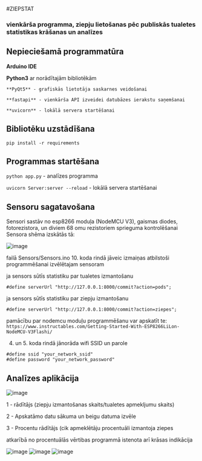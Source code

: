 #ZIEPSTAT
### vienkārša programma, ziepju lietošanas pēc publiskās tualetes statistikas krāšanas un analīzes

## Nepieciešamā programmatūra
**Arduino IDE**

**Python3** ar norādītajām bibliotēkām

    **PyQt5** - grafiskās lietotāja saskarnes veidošanai
    
    **fastapi** - vienkārša API izveidei datubāzes ierakstu saņemšanai
    
    **uvicorn** - lokālā servera startēšanai

## Bibliotēku uzstādīšana
```pip install -r requirements```

## Programmas startēšana
```python app.py``` - analīzes programma

```uvicorn Server:server --reload``` - lokālā servera startēšanai

## Sensoru sagatavošana
Sensori sastāv no esp8266 moduļa (NodeMCU V3), gaismas diodes, fotorezistora, un diviem 68 omu rezistoriem sprieguma kontrolēšanai
Sensora shēma izskātās tā:

![image](https://github.com/Hlebusek/ZiepStat/assets/69074631/e52b36d6-bf67-4b16-a3ff-0b91e53db7dc)


failā Sensors/Sensors.ino 10. koda rindā jāveic izmaiņas atbilstoši programmēšanai izvēlētajam sensoram

ja sensors sūtīs statistiku par tualetes izmantošanu
```
#define serverUrl "http://127.0.0.1:8000/commit?action=pods";
``` 

ja sensors sūtīs statistiku par ziepju izmantošanu
```
#define serverUrl "http://127.0.0.1:8000/commit?action=ziepes";
```
pamācību par nodemcu moduļu programmēšanu var apskatīt te:
```https://www.instructables.com/Getting-Started-With-ESP8266LiLon-NodeMCU-V3Flashi/```

4. un 5. koda rindā jānorāda wifi SSID un parole
```
#define ssid "your_network_ssid"
#define password "your_network_password"
```

## Analīzes aplikācija

![image](https://github.com/Hlebusek/ZiepStat/assets/69074631/ab8e0355-0942-4709-b1ba-69ddef279426)

1 - rādītājs (ziepju izmantošanas skaits/tualetes apmekljumu skaits)

2 - Apskatāmo datu sākuma un beigu datuma izvēle

3 - Procentu rādītājs (cik apmeklētāju procentuāli izmantoja ziepes

atkarībā no procentuālās vērtibas programmā istenota arī krāsas indikācija

![image](https://github.com/Hlebusek/ZiepStat/assets/69074631/d352094a-8095-4012-ad3e-61bfaed2c90c)
![image](https://github.com/Hlebusek/ZiepStat/assets/69074631/0c2584a8-e790-42e8-a4c2-c78b63dea33e)
![image](https://github.com/Hlebusek/ZiepStat/assets/69074631/c5256cb6-d5dd-478e-a98a-476b5b2ffd79)



